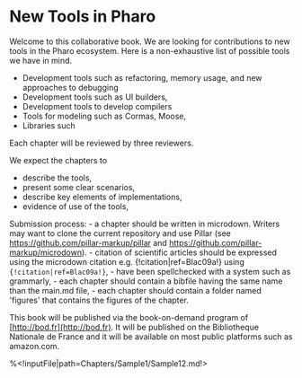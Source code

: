 # New Tools in Pharo

Welcome to this collaborative book. 
We are looking for contributions to new tools in the Pharo ecosystem.
Here is a non-exhaustive list of possible tools we have in mind. 

- Development tools such as refactoring, memory usage, and new approaches to debugging
- Development tools such as UI builders, 
- Development tools to develop compilers
- Tools for modeling such as Cormas, Moose, 
- Libraries such

Each chapter will be reviewed by three reviewers.

We expect the chapters to 
- describe the tools,
- present some clear scenarios,
- describe key elements of implementations,
- evidence of use of the tools, 

Submission process:
	- a chapter should be written in microdown. Writers may want to clone the current repository and use Pillar (see https://github.com/pillar-markup/pillar and https://github.com/pillar-markup/microdown).
	- citation of scientific articles should be expressed using the microdown citation e.g. {!citation|ref=Blac09a!} using  `{!citation|ref=Blac09a!}`,
	- have been spellchecked with a system such as grammarly,
	- each chapter should contain a bibfile having the same name than the main.md file,
	- each chapter should contain a folder named 'figures' that contains the figures of the chapter.
	
This book will be published via the book-on-demand program of [http://bod.fr](http://bod.fr). 
It will be published on the Bibliotheque Nationale de France and it will be available on most public platforms such as amazon.com.

%<!inputFile|path=Chapters/Sample1/Sample12.md!>


<!inputFile|path=Chapters/Sample1/Sample1.md!>



